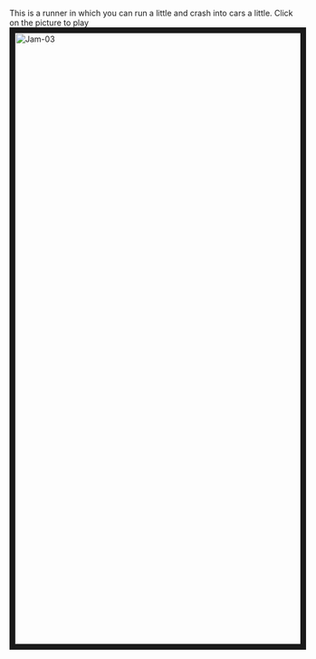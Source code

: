 This is a runner in which you can run a little and crash into cars a little. Click on the picture to play
<a href="https://alexeykrymov.github.io/alexeykrymov/RunnerGame/" target="_blank"><img src="https://github.com/alexeykrymov/RunnerGame/assets/55350467/830dcb75-eec1-49d9-964c-386f753ac4b3" alt="Jam-03" width="1920" height="1080" border="10" /></a></p>
